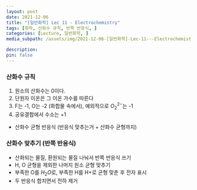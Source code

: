 ```yaml
---
layout: post
date: 2021-12-06
title: "[일반화학] Lec 11 - Electrochemistry"
tags: [화학, 산화수 규칙, 반쪽 반응식, ]
categories: [Lecture, 일반화학, ]
media_subpath: /assets/img/2021-12-06-[일반화학]-Lec-11---Electrochemistry.md

description:  
pin: false
---
```



### 산화수 규칙

1. 원소의 산화수는 0이다.
2. 단원자 이온은 그 이온 가수를 따른다
3. F는 -1, O는 -2 (화합물 속에서), 예외적으로 $O_2^{2-}$는 -1
4. 공유결합에서 수소는 +1
- 산화수 균형 반응식 (반응식 맞추는거 + 산화수 균형까지)

### 산화수 맞추기 (반쪽 반응식)

- 산화되는 물질, 환원되는 물질 나눠서 반쪽 반응식 쓰기
- H, O 균형을 제외한 나머지 원소 균형 맞추기
- 부족한 O를 $H_2O$로, 부족한 H를 H+로 균형 맞춘 후 전자 표시
- 두 반응식 합치면서 전하 제거
